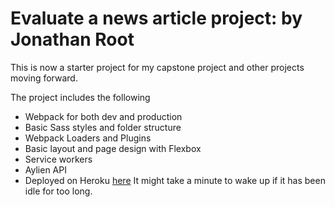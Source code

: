 # Evaluate a news article project: by Jonathan Root

This is now a starter project for my capstone project and other projects moving forward.

The project includes the following

- Webpack for both dev and production
- Basic Sass styles and folder structure
- Webpack Loaders and Plugins
- Basic layout and page design with Flexbox
- Service workers
- Aylien API
- Deployed on Heroku [here](https://afternoon-crag-93745.herokuapp.com/) It might take a minute to wake up if it has been idle for too long.
